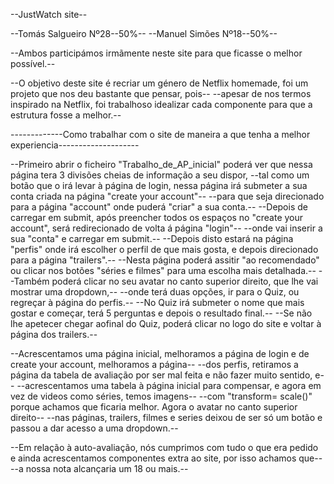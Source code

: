 --JustWatch site--

--Tomás Salgueiro Nº28--50%--
--Manuel Simões Nº18--50%--

--Ambos participámos irmãmente neste site para que ficasse o melhor possível.--

--O objetivo deste site é recriar um género de Netflix homemade, foi um projeto que nos deu bastante que pensar, pois--
--apesar de nos termos inspirado na Netflix, foi trabalhoso idealizar cada componente para que a estrutura fosse a melhor.--




-------------Como trabalhar com o site de maneira a que tenha a melhor experiencia--------------------

--Primeiro abrir o ficheiro "Trabalho_de_AP_inicial" poderá ver que nessa página tera 3 divisões cheias de informação a seu dispor,
--tal como um botão que o irá levar à página de login, nessa página irá submeter a sua conta criada na página "create your account"--
--para que seja direcionado para a página "account" onde puderá "criar" a sua conta.--
--Depois de carregar em submit, após preencher todos os espaços no "create your account", será redirecionado de volta á página "login"--
--onde vai inserir a sua "conta" e carregar em submit.--
--Depois disto estará na página "perfis" onde irá escolher o perfil de que mais gosta, e depois direcionado para a página "trailers".--
--Nesta página poderá assitir "ao recomendado" ou clicar nos botões "séries e filmes" para uma escolha mais detalhada.-- 
--Também poderá clicar no seu avatar no canto superior direito, que lhe vai mostrar uma dropdown,--
--onde terá duas opções, ir para o Quiz, ou regreçar à página do perfis.--
--No Quiz irá submeter o nome que mais gostar e começar, terá 5 perguntas e depois o resultado final.--
--Se não lhe apetecer chegar aofinal do Quiz, poderá clicar no logo do site e voltar à página dos trailers.--



--Acrescentamos uma página inicial, melhoramos a página de login e de create your account, melhoramos a página--
--dos perfis, retiramos a página da tabela de avaliação por ser mal feita e não fazer muito sentido, e-- 
--acrescentamos uma tabela à página inicial para compensar, e agora em vez de videos como séries, temos imagens--
--com "transform= scale()" porque achamos que ficaria melhor. Agora o avatar no canto superior direito--
--nas páginas, trailers, filmes e series deixou de ser só um botão e passou a dar acesso a uma dropdown.--  


--Em relação à auto-avaliação, nós cumprimos com tudo o que era pedido e ainda acrescentamos componentes extra ao site, por isso achamos que--
--a nossa nota alcançaria um 18 ou mais.--

